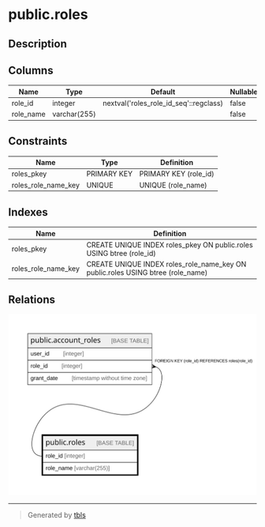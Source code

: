 # public.roles

## Description

## Columns

| Name | Type | Default | Nullable | Children | Parents | Comment |
| ---- | ---- | ------- | -------- | -------- | ------- | ------- |
| role_id | integer | nextval('roles_role_id_seq'::regclass) | false | [public.account_roles](public.account_roles.md) |  |  |
| role_name | varchar(255) |  | false |  |  |  |

## Constraints

| Name | Type | Definition |
| ---- | ---- | ---------- |
| roles_pkey | PRIMARY KEY | PRIMARY KEY (role_id) |
| roles_role_name_key | UNIQUE | UNIQUE (role_name) |

## Indexes

| Name | Definition |
| ---- | ---------- |
| roles_pkey | CREATE UNIQUE INDEX roles_pkey ON public.roles USING btree (role_id) |
| roles_role_name_key | CREATE UNIQUE INDEX roles_role_name_key ON public.roles USING btree (role_name) |

## Relations

![er](public.roles.svg)

---

> Generated by [tbls](https://github.com/k1LoW/tbls)
